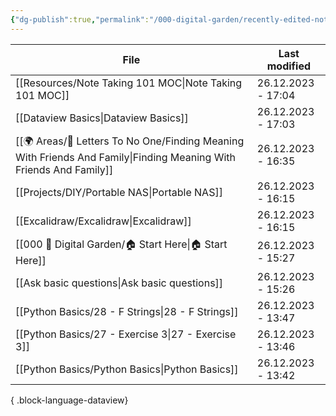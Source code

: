 ```yaml
---
{"dg-publish":true,"permalink":"/000-digital-garden/recently-edited-notes/","dgPassFrontmatter":true,"noteIcon":"3","created":"2023-12-14T09:05:52.599+05:30","updated":"2023-12-14T09:12:44.868+05:30"}
---
```


| File                                                                                                                   | Last modified      |
| ---------------------------------------------------------------------------------------------------------------------- | ------------------ |
| [[Resources/Note Taking 101 MOC\|Note Taking 101 MOC]]                                                              | 26.12.2023 - 17:04 |
| [[Dataview Basics\|Dataview Basics]]                                                                                | 26.12.2023 - 17:03 |
| [[🌍 Areas/📧  Letters To No One/Finding Meaning With Friends And Family\|Finding Meaning With Friends And Family]] | 26.12.2023 - 16:35 |
| [[Projects/DIY/Portable NAS\|Portable NAS]]                                                                         | 26.12.2023 - 16:15 |
| [[Excalidraw/Excalidraw\|Excalidraw]]                                                                               | 26.12.2023 - 16:15 |
| [[000 🏡 Digital Garden/🏠 Start Here\|🏠 Start Here]]                                                              | 26.12.2023 - 15:27 |
| [[Ask basic questions\|Ask basic questions]]                                                                        | 26.12.2023 - 15:26 |
| [[Python Basics/28 - F Strings\|28 - F Strings]]                                                                    | 26.12.2023 - 13:47 |
| [[Python Basics/27 - Exercise 3\|27 - Exercise 3]]                                                                  | 26.12.2023 - 13:46 |
| [[Python Basics/Python Basics\|Python Basics]]                                                                      | 26.12.2023 - 13:42 |

{ .block-language-dataview}